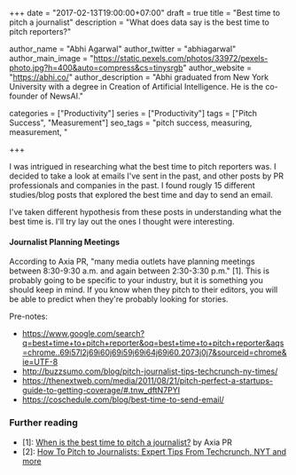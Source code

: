 +++
date = "2017-02-13T19:00:00+07:00"
draft = true
title = "Best time to pitch a journalist"
description = "What does data say is the best time to pitch reporters?"

author_name = "Abhi Agarwal"
author_twitter = "abhiagarwal"
author_main_image = "https://static.pexels.com/photos/33972/pexels-photo.jpg?h=400&auto=compress&cs=tinysrgb"
author_website = "https://abhi.co/"
author_description = "Abhi graduated from New York University with a degree in Creation of Artificial Intelligence. He is the co-founder of NewsAI."

categories = ["Productivity"]
series = ["Productivity"]
tags = ["Pitch Success", "Measurement"]
seo_tags = "pitch success, measuring, measurement, "

+++

I was intrigued in researching what the best time to pitch reporters was. I decided to take a look at emails I've sent in the past, and other posts by PR professionals and companies in the past. I found rougly 15 different studies/blog posts that explored the best time and day to send an email.

I've taken different hypothesis from these posts in understanding what the best time is. I'll try lay out the ones I thought were interesting.

#### Journalist Planning Meetings

According to Axia PR, "many media outlets have planning meetings between 8:30-9:30 a.m. and again between 2:30-3:30 p.m." [1]. This is probably going to be specific to your industry, but it is something you should keep in mind. If you know when they pitch to their editors, you will be able to predict when they're probably looking for stories.

Pre-notes:

- https://www.google.com/search?q=best+time+to+pitch+reporter&oq=best+time+to+pitch+reporter&aqs=chrome..69i57l2j69i60j69i59j69i64j69i60.2073j0j7&sourceid=chrome&ie=UTF-8
- http://buzzsumo.com/blog/pitch-journalist-tips-techcrunch-ny-times/
- https://thenextweb.com/media/2011/08/21/pitch-perfect-a-startups-guide-to-getting-coverage/#.tnw_dftN7PYI
- https://coschedule.com/blog/best-time-to-send-email/

### Further reading

- [1]: [When is the best time to pitch a journalist?](http://www.axiapr.com/blog/when-is-the-best-time-to-pitch-a-journalist) by Axia PR
- [2]: [How To Pitch to Journalists: Expert Tips From Techcrunch, NYT and more](http://buzzsumo.com/blog/pitch-journalist-tips-techcrunch-ny-times/)